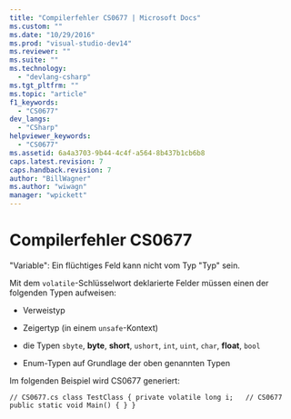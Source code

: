 ```yaml
---
title: "Compilerfehler CS0677 | Microsoft Docs"
ms.custom: ""
ms.date: "10/29/2016"
ms.prod: "visual-studio-dev14"
ms.reviewer: ""
ms.suite: ""
ms.technology: 
  - "devlang-csharp"
ms.tgt_pltfrm: ""
ms.topic: "article"
f1_keywords: 
  - "CS0677"
dev_langs: 
  - "CSharp"
helpviewer_keywords: 
  - "CS0677"
ms.assetid: 6a4a3703-9b44-4c4f-a564-8b437b1cb6b8
caps.latest.revision: 7
caps.handback.revision: 7
author: "BillWagner"
ms.author: "wiwagn"
manager: "wpickett"
---
```

# Compilerfehler CS0677
"Variable": Ein flüchtiges Feld kann nicht vom Typ "Typ" sein.  
  
 Mit dem `volatile`\-Schlüsselwort deklarierte Felder müssen einen der folgenden Typen aufweisen:  
  
-   Verweistyp  
  
-   Zeigertyp \(in einem `unsafe`\-Kontext\)  
  
-   die Typen `sbyte`, **byte**, **short**, `ushort`, `int`, `uint`, `char`, **float**, `bool`  
  
-   Enum\-Typen auf Grundlage der oben genannten Typen  
  
 Im folgenden Beispiel wird CS0677 generiert:  
  
```  
// CS0677.cs class TestClass { private volatile long i;   // CS0677 public static void Main() { } }  
```